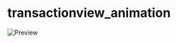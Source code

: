# transactionview_animation

![Preview](https://github.com/Eratos1122/TransactionView_Animation/blob/master/transaction_animation.gif)
